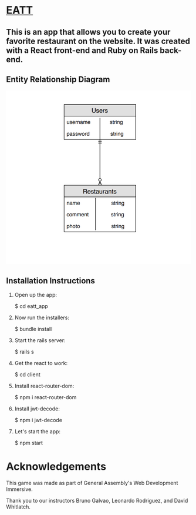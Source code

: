 # [EATT](http://eatt.surge.sh/)

## This is an app that allows you to create your favorite restaurant on the website. It was created with a React front-end and Ruby on Rails back-end.

## Entity Relationship Diagram
![ERD](eatterd.png)

## Installation Instructions

1) Open up the app:


   $ cd eatt_app

2) Now run the installers:


   $ bundle install

3) Start the rails server:


   $ rails s

4) Get the react to work:


   $ cd client

5) Install react-router-dom:


   $ npm i react-router-dom

6) Install jwt-decode:


   $ npm i jwt-decode 

7) Let's start the app:


   $ npm start

# Acknowledgements
This game was made as part of General Assembly's Web Development Immersive. 


Thank you to our instructors Bruno Galvao, Leonardo Rodriguez, and David Whitlatch.





